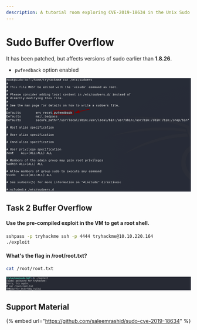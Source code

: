 ```yaml
---
description: A tutorial room exploring CVE-2019-18634 in the Unix Sudo Program
---
```


# Sudo Buffer Overflow

It has been patched, but affects versions of sudo earlier than **1.8.26**.

* `pwfeedback` option enabled

![](<../../.gitbook/assets/image (5) (1).png>)

## Task 2 Buffer Overflow

#### **Use the pre-compiled exploit in the VM to get a root shell.**

```bash
sshpass -p tryhackme ssh -p 4444 tryhackme@10.10.220.164
./exploit
```

#### **What's the flag in /root/root.txt?**

```bash
cat /root/root.txt
```

![](<../../.gitbook/assets/Screenshot from 2020-08-24 10-02-13.png>)

## Support Material

{% embed url="https://github.com/saleemrashid/sudo-cve-2019-18634" %}
